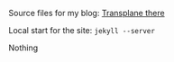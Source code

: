 Source files for my blog: [Transplane there](http://arnauld.github.com/)

Local start for the site: `jekyll --server`

Nothing 
